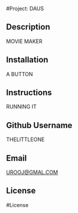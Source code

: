 #Project: DAUS
  ## Description
  MOVIE MAKER

  ## Installation
  A BUTTON

  ## Instructions
  RUNNING IT

  ## Github Username
  THELITTLEONE

  ## Email
  UROOJ@GMAL.COM
  
  ## License
  #License 
